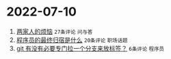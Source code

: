 # 2022-07-10

1. [两家人的烦恼](https://www.v2ex.com/t/865210) `27条评论` `问与答`
1. [程序员的最终归宿是什么](https://www.v2ex.com/t/865217) `20条评论` `职场话题`
1. [git 有没有必要专门拉一个分支来放标签？](https://www.v2ex.com/t/865215) `6条评论` `程序员`
